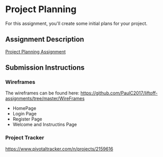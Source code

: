 # Project Planning
For this assignment, you'll create some initial plans for your project.

## Assignment Description
[Project Planning Assignment](https://education.launchcode.org/liftoff/assignments/planning/)

## Submission Instructions

### Wireframes
The wireframes can be found here:
<https://github.com/PaulC2017/liftoff-assignments/tree/master/WireFrames>
* HomePage
* Login Page
* Register Page
* Welcome and Instructins Page


### Project Tracker

<https://www.pivotaltracker.com/n/projects/2159616>